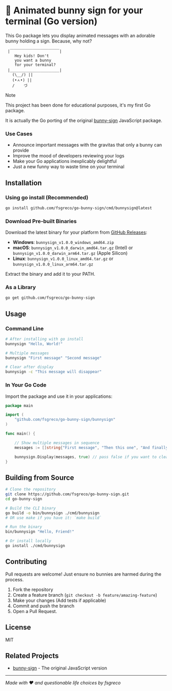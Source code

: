 # 🐰 Animated bunny sign for your terminal (Go version)

This Go package lets you display animated messages with an adorable bunny holding a sign. Because, why not?

```
 |￣￣￣￣￣￣￣￣￣￣￣￣￣|
    Hey kids! Don't 
    you want a bunny 
    for your terminal?
 |＿＿＿＿＿＿＿＿＿＿＿＿＿|
   (\__/) ||
   (•ㅅ•) ||
   /    づ
```
> [!NOTE]
> This project has been done for educational purposes, it's my first Go package.
>
> It is actually the Go porting of the original [bunny-sign](https://github.com/fsgreco/bunny-sign) JavaScript package.


### Use Cases

- Announce important messages with the gravitas that only a bunny can provide
- Improve the mood of developers reviewing your logs
- Make your Go applications inexplicably delightful
- Just a new funny way to waste time on your terminal

## Installation

### Using go install (Recommended)

```bash
go install github.com/fsgreco/go-bunny-sign/cmd/bunnysign@latest
```

### Download Pre-built Binaries

Download the latest binary for your platform from [GitHub Releases](https://github.com/fsgreco/go-bunny-sign/releases):

- **Windows**: `bunnysign_v1.0.0_windows_amd64.zip`
- **macOS**: `bunnysign_v1.0.0_darwin_amd64.tar.gz` (Intel) or `bunnysign_v1.0.0_darwin_arm64.tar.gz` (Apple Silicon)
- **Linux**: `bunnysign_v1.0.0_linux_amd64.tar.gz` or `bunnysign_v1.0.0_linux_arm64.tar.gz`

Extract the binary and add it to your PATH.

### As a Library

```bash
go get github.com/fsgreco/go-bunny-sign
```

## Usage

### Command Line
```bash
# After installing with go install
bunnysign "Hello, World!"

# Multiple messages
bunnysign "First message" "Second message"

# Clear after display
bunnysign -c "This message will disappear"
```

### In Your Go Code

Import the package and use it in your applications:

```go
package main

import (
	"github.com/fsgreco/go-bunny-sign/bunnysign"
)

func main() {

	// Show multiple messages in sequence
	messages := []string{"First message", "Then this one", "And finally this"}

	bunnysign.Display(messages, true) // pass false if you want to clear also the last message
}
```

## Building from Source

```bash
# Clone the repository
git clone https://github.com/fsgreco/go-bunny-sign.git
cd go-bunny-sign

# Build the CLI binary
go build -o bin/bunnysign ./cmd/bunnysign
# OR use make if you have it: `make build`

# Run the binary
bin/bunnysign "Hello, Friend!"

# Or install locally
go install ./cmd/bunnysign
```

## Contributing

Pull requests are welcome! Just ensure no bunnies are harmed during the process. 

1. Fork the repository
2. Create a feature branch (`git checkout -b feature/amazing-feature`)
3. Make your changes (Add tests if applicable)
4. Commit and push the branch 
5. Open a Pull Request.

## License

MIT

## Related Projects

- [bunny-sign](https://github.com/fsgreco/bunny-sign) - The original JavaScript version

---

*Made with ❤️ and questionable life choices by fsgreco*
